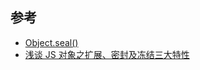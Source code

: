 

## 参考

- [Object.seal()](https://developer.mozilla.org/zh-CN/docs/Web/JavaScript/Reference/Global_Objects/Object/seal)
- [浅谈 JS 对象之扩展、密封及冻结三大特性](https://segmentfault.com/a/1190000003894119)